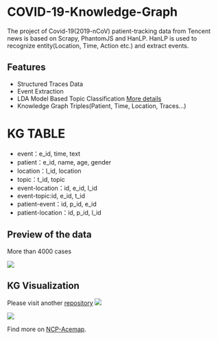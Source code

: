 # COVID-19-Knowledge-Graph
The project of Covid-19(2019-nCoV) patient-tracking data from Tencent news is based on Scrapy, PhantomJS and HanLP.
HanLP is used to recognize entity(Location, Time, Action etc.) and extract events.

## Features
- Structured Traces Data
- Event Extraction
- LDA Model Based Topic Classification [More details](https://www.omegaxyz.com/2020/02/24/lda-topic/)
- Knowledge Graph Triples(Patient, Time, Location, Traces...)

# KG TABLE
- event：e_id, time, text
- patient：e_id, name, age, gender
- location：l_id, location
- topic：t_id, topic
- event-location：id, e_id, l_id
- event-topic:id, e_id, t_id
- patient-event：id, p_id, e_id
- patient-location：id, p_id, l_id


## Preview of the data

More than 4000 cases

![](https://github.com/xyjigsaw/COVID-19-nCoV-traces-data/blob/master/DEMO.png)


## KG Visualization

Please visit another [repository](https://github.com/xyjigsaw/Knowledge-Graph-And-Visualization-Demo)
![](https://github.com/xyjigsaw/COVID-19-nCoV-traces-data/blob/master/KG-Search3.png)

![](https://github.com/xyjigsaw/COVID-19-nCoV-traces-data/blob/master/KG-3D-2.png)


Find more on [NCP-Acemap](https://ncp.acemap.info).

